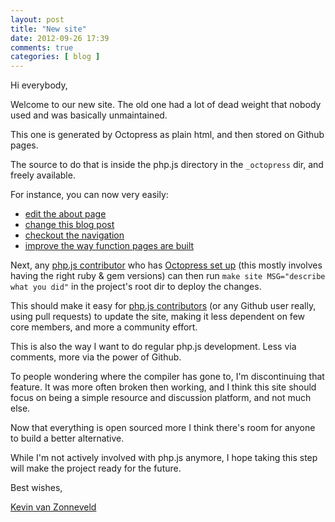 ```yaml
---
layout: post
title: "New site"
date: 2012-09-26 17:39
comments: true
categories: [ blog ]
---
```


Hi everybody,

Welcome to our new site.
The old one had a lot of dead weight that nobody used and was basically unmaintained.

This one is generated by Octopress as plain html, and then stored on Github pages.

The source to do that is inside the php.js directory in the `_octopress` dir,
and freely available.

For instance, you can now very easily:

 - [edit the about page](https://github.com/kvz/phpjs/edit/master/_octopress/source/about/index.markdown)
 - [change this blog post](https://github.com/kvz/phpjs/edit/master/_octopress/source/_posts/2012-09-26-new-site.markdown)
 - [checkout the navigation](https://github.com/kvz/phpjs/blob/master/_octopress/source/_includes/custom/navigation.html)
 - [improve the way function pages are built](https://github.com/kvz/phpjs/blob/master/_octopress/Rakefile#L30)

Next, any [php.js contributor](https://github.com/kvz/phpjs/graphs/contributors)
who has [Octopress set up](http://kvz.io/blog/2012/09/25/blog-with-octopress/)
(this mostly involves having the right ruby & gem versions) can then run
`make site MSG="describe what you did"` in the
project's root dir to deploy the changes.

This should make it easy for [php.js contributors](https://github.com/kvz/phpjs/graphs/contributors)
(or any Github user really, using pull requests)
to update the site, making it less dependent on few core members, and more a
community effort.

This is also the way I want to do regular php.js development. Less via comments,
more via the power of Github.

To people wondering where the compiler has gone to, I'm discontinuing that feature.
It was more often broken then working, and I think this site should focus on
being a simple resource and discussion platform, and not much else.

Now that everything is open sourced more I think there's room for anyone to build
a better alternative.

While I'm not actively involved with php.js anymore, I hope taking this step will
make the project ready for the future.


Best wishes,

[Kevin van Zonneveld](http://twitter.com/kvz)
